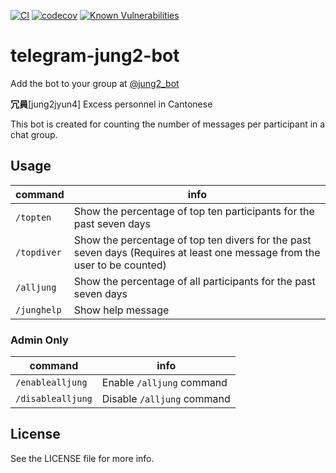 [![CI](https://github.com/siutsin/telegram-jung2-bot/actions/workflows/ci.yaml/badge.svg)](https://github.com/siutsin/telegram-jung2-bot/actions/workflows/ci.yaml)
[![codecov](https://codecov.io/gh/siutsin/telegram-jung2-bot/branch/develop/graph/badge.svg?token=0bIxFvEufG)](https://codecov.io/gh/siutsin/telegram-jung2-bot)
[![Known Vulnerabilities](https://snyk.io/test/github/siutsin/telegram-jung2-bot/badge.svg?targetFile=package.json)](https://snyk.io/test/github/siutsin/telegram-jung2-bot?targetFile=package.json)

# telegram-jung2-bot

Add the bot to your group at [@jung2_bot](https://bit.ly/github-jung2bot)

<b>冗員</b>[jung2jyun4] Excess personnel in Cantonese

This bot is created for counting the number of messages per participant in a chat group.

## Usage

|command|info|
|---|---|
|`/topten`|Show the percentage of top ten participants for the past seven days|
|`/topdiver`|Show the percentage of top ten divers for the past seven days (Requires at least one message from the user to be counted)|
|`/alljung`|Show the percentage of all participants for the past seven days|
|`/junghelp`|Show help message|

### Admin Only
|command|info|
|---|---|
|`/enablealljung`|Enable `/alljung` command|
|`/disablealljung`|Disable `/alljung` command|

## License

See the LICENSE file for more info.
